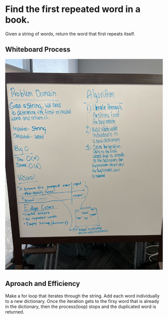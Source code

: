 # Find the first repeated word in a book.

Given a string of words, return the word that first repeats itself.

## Whiteboard Process

![hashmap-repeated-word](./hashmap-repeated-word.jpg)

## Aproach and Efficiency

Make a for loop that iterates through the string. Add each word individually to a new dictionary. Once the iteration gets to the firsy word that is already in the dictionary, then the process(loop) stops and the duplicated word is returned.
